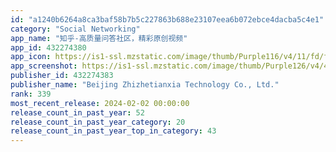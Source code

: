 ```yaml
---
id: "a1240b6264a8ca3baf58b7b5c227863b688e23107eea6b072ebce4dacba5c4e1"
category: "Social Networking"
app_name: "知乎-高质量问答社区，精彩原创视频"
app_id: 432274380
app_icon: https://is1-ssl.mzstatic.com/image/thumb/Purple116/v4/11/fd/fa/11fdfa85-55a8-01d6-11f1-063948d175a2/AppIcon-0-0-1x_U007emarketing-0-0-0-6-0-0-sRGB-0-0-0-GLES2_U002c0-512MB-85-220-0-0.png/1024x1024bb.png
app_screenshot: https://is1-ssl.mzstatic.com/image/thumb/Purple126/v4/4c/78/0d/4c780df0-92f4-5482-b62b-80cf0f6d7a79/675bb924-382c-4592-8bef-e4b2e594f817_2.png/1242x2208bb.png
publisher_id: 432274383
publisher_name: "Beijing Zhizhetianxia Technology Co., Ltd."
rank: 339
most_recent_release: 2024-02-02 00:00:00
release_count_in_past_year: 52
release_count_in_past_year_category: 20
release_count_in_past_year_top_in_category: 43
---
```

